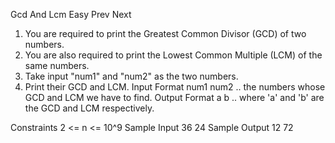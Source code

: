 
Gcd And Lcm
Easy  Prev   Next
1. You are required to print the Greatest Common Divisor (GCD) of two numbers.
2. You are also required to print the Lowest Common Multiple (LCM) of the same numbers.
3. Take input "num1" and "num2" as the two numbers.
4. Print their GCD and LCM.
Input Format
num1
num2
.. the numbers whose GCD and LCM we have to find.
Output Format
a
b
.. where 'a' and 'b' are the GCD and LCM respectively.

Constraints
2 <= n <= 10^9
Sample Input
36
24
Sample Output
12
72